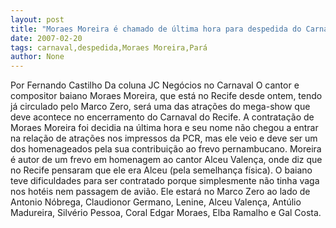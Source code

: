 ```yaml
---
layout: post
title: "Moraes Moreira é chamado de última hora para despedida do Carnaval"
date: 2007-02-20
tags: carnaval,despedida,Moraes Moreira,Pará
author: None
---
```


Por Fernando Castilho
Da coluna JC Negócios no Carnaval
O cantor e compositor baiano Moraes Moreira, que está no Recife desde ontem, tendo já circulado pelo Marco Zero, será uma das atrações do mega-show que deve acontece no encerramento do Carnaval do Recife.
A contratação de Moraes Moreira foi decidia na última hora e seu nome não chegou a entrar na relação de atrações nos impressos da PCR, mas ele veio e deve ser um dos homenageados pela sua contribuição ao frevo pernambucano.
Moreira é autor de um frevo em homenagem ao cantor Alceu Valença, onde diz que no Recife pensaram que ele era Alceu (pela semelhança física).
O baiano teve dificuldades para ser contratado porque simplesmente não tinha vaga nos hotéis nem passagem de avião.
Ele estará no Marco Zero ao lado de Antonio Nóbrega, Claudionor Germano, Lenine, Alceu Valença, Antúlio Madureira, Silvério Pessoa, Coral Edgar Moraes, Elba Ramalho e Gal Costa. 